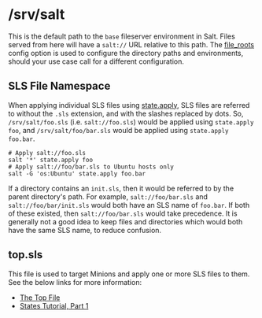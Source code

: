 # /srv/salt

This is the default path to the `base` fileserver environment in Salt. Files
served from here will have a `salt://` URL relative to this path. The
[file_roots](https://docs.saltstack.com/en/latest/ref/configuration/master.html#std:conf_master-file_roots)
config option is used to configure the directory paths and environments, should
your use case call for a different configuration.

## SLS File Namespace

When applying individual SLS files using
[state.apply](https://docs.saltstack.com/en/latest/ref/modules/all/salt.modules.state.html#salt.modules.state.apply),
SLS files are referred to without the `.sls` extension, and with the slashes
replaced by dots. So, `/srv/salt/foo.sls` (i.e. `salt://foo.sls`) would be
applied using `state.apply foo`, and `/srv/salt/foo/bar.sls` would be applied
using `state.apply foo.bar`.

```
# Apply salt://foo.sls
salt '*' state.apply foo
# Apply salt://foo/bar.sls to Ubuntu hosts only
salt -G 'os:Ubuntu' state.apply foo.bar
```

If a directory contains an `init.sls`, then it would be referred to by the
parent directory's path. For example, `salt://foo/bar.sls` and
`salt://foo/bar/init.sls` would both have an SLS name of `foo.bar`. If both of
these existed, then `salt://foo/bar.sls` would take precedence. It is generally
not a good idea to keep files and directories which would both have the same
SLS name, to reduce confusion.

## top.sls

This file is used to target Minions and apply one or more SLS files to them.
See the below links for more information:
- [The Top File](https://docs.saltstack.com/en/latest/ref/states/top.html)
- [States Tutorial, Part 1](https://docs.saltstack.com/en/latest/topics/tutorials/states_pt1.html)
